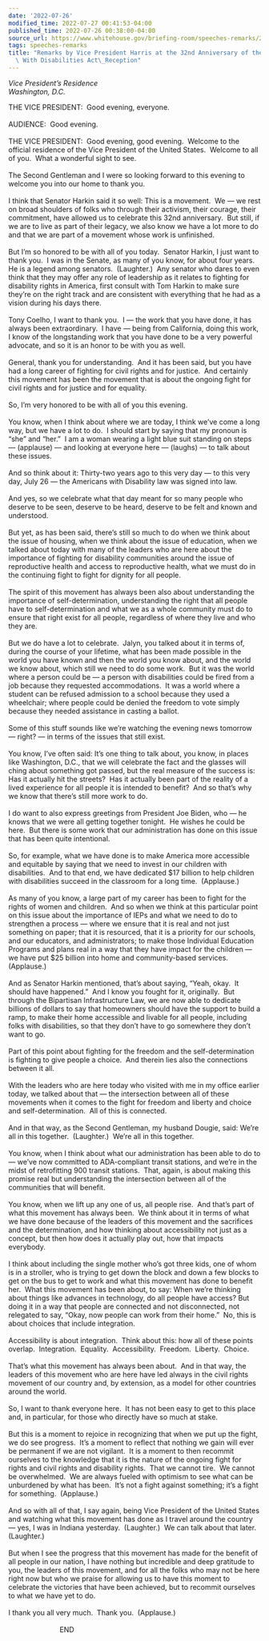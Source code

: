```yaml
---
date: '2022-07-26'
modified_time: 2022-07-27 00:41:53-04:00
published_time: 2022-07-26 00:38:00-04:00
source_url: https://www.whitehouse.gov/briefing-room/speeches-remarks/2022/07/26/remarks-by-vice-president-harris-at-the-32nd-anniversary-of-the-americans-with-disabilities-act-reception/
tags: speeches-remarks
title: "Remarks by Vice President Harris at the 32nd Anniversary of the\_ Americans\
  \ With Disabilities Act\_Reception"
---
```

 
*Vice President’s Residence  
Washington, D.C.*

THE VICE PRESIDENT:  Good evening, everyone.   
   
AUDIENCE:  Good evening.  
   
THE VICE PRESIDENT:  Good evening, good evening.  Welcome to the
official residence of the Vice President of the United States.  Welcome
to all of you.  What a wonderful sight to see.   
   
The Second Gentleman and I were so looking forward to this evening to
welcome you into our home to thank you.  
   
I think that Senator Harkin said it so well: This is a movement.  We —
we rest on broad shoulders of folks who through their activism, their
courage, their commitment, have allowed us to celebrate this 32nd
anniversary.  But still, if we are to live as part of their legacy, we
also know we have a lot more to do and that we are part of a movement
whose work is unfinished.  
   
But I’m so honored to be with all of you today.  Senator Harkin, I just
want to thank you.  I was in the Senate, as many of you know, for about
four years.  He is a legend among senators.  (Laughter.)  Any senator
who dares to even think that they may offer any role of leadership as it
relates to fighting for disability rights in America, first consult with
Tom Harkin to make sure they’re on the right track and are consistent
with everything that he had as a vision during his days there.  
   
Tony Coelho, I want to thank you.  I — the work that you have done, it
has always been extraordinary.  I have — being from California, doing
this work, I know of the longstanding work that you have done to be a
very powerful advocate, and so it is an honor to be with you as well.  
   
General, thank you for understanding.  And it has been said, but you
have had a long career of fighting for civil rights and for justice. 
And certainly this movement has been the movement that is about the
ongoing fight for civil rights and for justice and for equality.   
   
So, I’m very honored to be with all of you this evening.  
   
You know, when I think about where we are today, I think we’ve come a
long way, but we have a lot to do.  I should start by saying that my
pronoun is “she” and “her.”  I am a woman wearing a light blue suit
standing on steps — (applause) — and looking at everyone here — (laughs)
— to talk about these issues.   
   
And so think about it: Thirty-two years ago to this very day — to this
very day, July 26 — the Americans with Disability law was signed into
law.  
   
And yes, so we celebrate what that day meant for so many people who
deserve to be seen, deserve to be heard, deserve to be felt and known
and understood.  
   
But yet, as has been said, there’s still so much to do when we think
about the issue of housing, when we think about the issue of education,
when we talked about today with many of the leaders who are here about
the importance of fighting for disability communities around the issue
of reproductive health and access to reproductive health, what we must
do in the continuing fight to fight for dignity for all people.  
   
The spirit of this movement has always been also about understanding the
importance of self-determination, understanding the right that all
people have to self-determination and what we as a whole community must
do to ensure that right exist for all people, regardless of where they
live and who they are.  
   
But we do have a lot to celebrate.  Jalyn, you talked about it in terms
of, during the course of your lifetime, what has been made possible in
the world you have known and then the world you know about, and the
world we know about, which still we need to do some work.  But it was
the world where a person could be — a person with disabilities could be
fired from a job because they requested accommodations.  It was a world
where a student can be refused admission to a school because they used a
wheelchair; where people could be denied the freedom to vote simply
because they needed assistance in casting a ballot.   
   
Some of this stuff sounds like we’re watching the evening news tomorrow
— right? — in terms of the issues that still exist.  
   
You know, I’ve often said: It’s one thing to talk about, you know, in
places like Washington, D.C., that we will celebrate the fact and the
glasses will ching about something got passed, but the real measure of
the success is: Has it actually hit the streets?  Has it actually been
part of the reality of a lived experience for all people it is intended
to benefit?  And so that’s why we know that there’s still more work to
do.  
   
I do want to also express greetings from President Joe Biden, who — he
knows that we were all getting together tonight.  He wishes he could be
here.  But there is some work that our administration has done on this
issue that has been quite intentional.  
   
So, for example, what we have done is to make America more accessible
and equitable by saying that we need to invest in our children with
disabilities.  And to that end, we have dedicated $17 billion to help
children with disabilities succeed in the classroom for a long time. 
(Applause.)   
   
As many of you know, a large part of my career has been to fight for the
rights of women and children.  And so when we think at this particular
point on this issue about the importance of IEPs and what we need to do
to strengthen a process — where we ensure that it is real and not just
something on paper; that it is resourced, that it is a priority for our
schools, and our educators, and administrators; to make those Individual
Education Programs and plans real in a way that they have impact for the
children — we have put $25 billion into home and community-based
services.  (Applause.)   
   
And as Senator Harkin mentioned, that’s about saying, “Yeah, okay.  It
should have happened.”  And I know you fought for it, originally.  But
through the Bipartisan Infrastructure Law, we are now able to dedicate
billions of dollars to say that homeowners should have the support to
build a ramp, to make their home accessible and livable for all people,
including folks with disabilities, so that they don’t have to go
somewhere they don’t want to go.  
   
Part of this point about fighting for the freedom and the
self-determination is fighting to give people a choice.  And therein
lies also the connections between it all.  
   
With the leaders who are here today who visited with me in my office
earlier today, we talked about that — the intersection between all of
these movements when it comes to the fight for freedom and liberty and
choice and self-determination.  All of this is connected.  
   
And in that way, as the Second Gentleman, my husband Dougie, said: We’re
all in this together.  (Laughter.)  We’re all in this together.  
   
You know, when I think about what our administration has been able to do
to — we’ve now committed to ADA-compliant transit stations, and we’re in
the midst of retrofitting 900 transit stations.  That, again, is about
making this promise real but understanding the intersection between all
of the communities that will benefit.  
   
You know, when we lift up any one of us, all people rise.  And that’s
part of what this movement has always been.  We think about it in terms
of what we have done because of the leaders of this movement and the
sacrifices and the determination, and how thinking about accessibility
not just as a concept, but then how does it actually play out, how that
impacts everybody.  
   
I think about including the single mother who’s got three kids, one of
whom is in a stroller, who is trying to get down the block and down a
few blocks to get on the bus to get to work and what this movement has
done to benefit her.  What this movement has been about, to say: When
we’re thinking about things like advances in technology, do all people
have access? But doing it in a way that people are connected and not
disconnected, not relegated to say, “Okay, now people can work from
their home.”  No, this is about choices that include integration.  
   
Accessibility is about integration.  Think about this: how all of these
points overlap.  Integration.  Equality.  Accessibility.  Freedom. 
Liberty.  Choice.  
   
That’s what this movement has always been about.  And in that way, the
leaders of this movement who are here have led always in the civil
rights movement of our country and, by extension, as a model for other
countries around the world.  
   
So, I want to thank everyone here.  It has not been easy to get to this
place and, in particular, for those who directly have so much at
stake.  
   
But this is a moment to rejoice in recognizing that when we put up the
fight, we do see progress.  It’s a moment to reflect that nothing we
gain will ever be permanent if we are not vigilant.  It is a moment to
then recommit ourselves to the knowledge that it is the nature of the
ongoing fight for rights and civil rights and disability rights.  That
we cannot tire.  We cannot be overwhelmed.  We are always fueled with
optimism to see what can be unburdened by what has been.  It’s not a
fight against something; it’s a fight for something.  (Applause.)   
   
And so with all of that, I say again, being Vice President of the United
States and watching what this movement has done as I travel around the
country — yes, I was in Indiana yesterday.  (Laughter.)  We can talk
about that later.  (Laughter.)  
   
But when I see the progress that this movement has made for the benefit
of all people in our nation, I have nothing but incredible and deep
gratitude to you, the leaders of this movement, and for all the folks
who may not be here right now but who we praise for allowing us to have
this moment to celebrate the victories that have been achieved, but to
recommit ourselves to what we have yet to do.   
   
I thank you all very much.  Thank you.  (Applause.)   
   
                          END  
   
   
   
  

  
  
